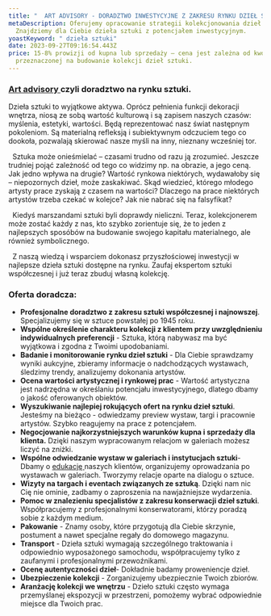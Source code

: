 ```yaml
---
title: "  ART ADVISORY - DORADZTWO INWESTYCYJNE Z ZAKRESU RYNKU DZIEŁ SZTUKI"
metaDescription: Oferujemy opracowanie strategii kolekcjonowania dzieł sztuki.
  Znajdziemy dla Ciebie dzieła sztuki z potencjałem inwestycyjnym.
yoastKeyword: " dzieła sztuki"
date: 2023-09-27T09:16:54.443Z
price: 15-8% prowizji od kupna lub sprzedaży – cena jest zależna od kwoty
  przeznaczonej na budowanie kolekcji dzieł sztuki.
---
```

### **[Art advisory ](https://artdivision.pl)czyli doradztwo na rynku sztuki.**

Dzieła sztuki to wyjątkowe aktywa. Oprócz pełnienia funkcji dekoracji wnętrza, niosą ze sobą wartość kulturową i są zapisem naszych czasów: myślenia, estetyki, wartości. Będą reprezentować nasz świat następnym pokoleniom. Są materialną refleksją i subiektywnym odczuciem tego co dookoła, pozwalają skierować nasze myśli na inny, nieznany wcześniej tor. 

  Sztuka może onieśmielać – czasami trudno od razu ją zrozumieć. Jeszcze trudniej pojąć zależność od tego co widzimy np. na obrazie, a jego ceną. Jak jedno wpływa na drugie? Wartość rynkowa niektórych, wydawałoby się – niepozornych dzieł, może zaskakiwać. Skąd wiedzieć, którego młodego artysty prace zyskają z czasem na wartości? Dlaczego na prace niektórych artystów trzeba czekać w kolejce? Jak nie nabrać się na falsyfikat? 

  Kiedyś marszandami sztuki byli doprawdy nieliczni. Teraz, kolekcjonerem może zostać każdy z nas, kto szybko zorientuje się, że to jeden z najlepszych sposóbów na budowanie swojego kapitału materialnego, ale również symbolicznego.

  Z naszą wiedzą i wsparciem dokonasz przyszłościowej inwestycji w najlepsze dzieła sztuki dostępne na rynku. Zaufaj ekspertom sztuki współczesnej i już teraz zbuduj własną kolekcję.

### Oferta doradcza:

* **Profesjonalne doradztwo z zakresu sztuki współczesnej i najnowszej**. Specjalizujemy się w sztuce powstałej po 1945 roku. 
* **Wspólne określenie charakteru kolekcji z klientem przy uwzględnieniu indywidualnych preferencji** - Sztuka, którą nabywasz ma być wyjątkowa i zgodna z Twoimi upodobaniami.
* **Badanie i monitorowanie rynku dzieł sztuki** - Dla Ciebie sprawdzamy wyniki aukcyjne,   zbieramy informacje o nadchodzących wystawach, śledzimy trendy, analizujemy dokonania artystów.
* **Ocena wartości artystycznej i rynkowej prac** - Wartość artystyczna jest nadrzędna w określaniu potencjału inwestycyjnego, dlatego dbamy o jakość oferowanych obiektów.
* **Wyszukiwanie najlepiej rokujących ofert na rynku dzieł sztuki**. Jesteśmy na bieżąco - odwiedzamy preview wystaw, targi i pracownie artystów. Szybko reagujemy na prace z potencjałem. 
* **Negocjowanie najkorzystniejszych warunków kupna i sprzedaży dla klienta.** Dzięki  naszym wypracowanym relacjom w galeriach możesz liczyć na zniżki. 
* **Wspólne odwiedzanie wystaw w galeriach i instytucjach sztuki**- Dbamy o [edukację ](https://artdivision.pl/szkolenia/tworzenie-kolekcji)naszych klientów, organizujemy oprowadzania po wystawach w galeriach. Tworzymy relacje oparte na dialogu o sztuce. 
* **Wizyty na targach i eventach związanych ze sztuką**. Dzięki nam nic Cię nie ominie, zadbamy o zaproszenia na nawjażniejsze wydarzenia. 
* **Pomoc w znalezieniu specjalistów z zakresu konserwacji dzieł sztuki**. Współpracujemy z profesjonalnymi konserwatorami, którzy poradzą sobie z każdym medium.
* **Pakowanie** - Znamy osoby, które przygotują dla Ciebie skrzynie, postument a nawet specjalne regały do domowego magazynu. 
* **Transport** - Dzieła sztuki wymagają szczególnego traktowania i odpowiednio wyposażonego samochodu, współpracujemy tylko z zaufanymi i profesjonalnymi przewoźnikami.
* **Ocenę autentyczności dzieł**- Dokładnie badamy proweniencje dzieł. 
* **Ubezpieczenie kolekcji** - Zorganizujemy ubezpiecznie Twoich zbiorów.
* **Aranżację kolekcji we wnętrzu** - Dzieło sztuki często wymaga przemyślanej ekspozycji w przestrzeni, pomożemy wybrać odpowiednie miejsce dla Twoich prac.